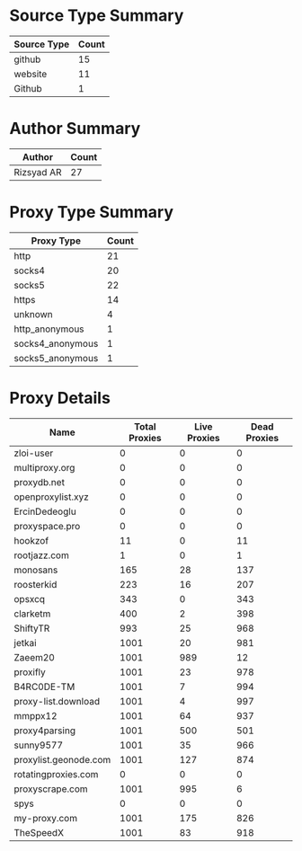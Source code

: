 # Source Type Summary

| Source Type | Count |
|-------------|-------|
| github | 15 |
| website | 11 |
| Github | 1 |


# Author Summary

| Author | Count |
|--------|-------|
| Rizsyad AR | 27 |


# Proxy Type Summary

| Proxy Type | Count |
|------------|-------|
| http | 21 |
| socks4 | 20 |
| socks5 | 22 |
| https | 14 |
| unknown | 4 |
| http_anonymous | 1 |
| socks4_anonymous | 1 |
| socks5_anonymous | 1 |


# Proxy Details

| Name | Total Proxies | Live Proxies | Dead Proxies |
|------|---------------|--------------|---------------|
| zloi-user | 0 | 0 | 0 |
| multiproxy.org | 0 | 0 | 0 |
| proxydb.net | 0 | 0 | 0 |
| openproxylist.xyz | 0 | 0 | 0 |
| ErcinDedeoglu | 0 | 0 | 0 |
| proxyspace.pro | 0 | 0 | 0 |
| hookzof | 11 | 0 | 11 |
| rootjazz.com | 1 | 0 | 1 |
| monosans | 165 | 28 | 137 |
| roosterkid | 223 | 16 | 207 |
| opsxcq | 343 | 0 | 343 |
| clarketm | 400 | 2 | 398 |
| ShiftyTR | 993 | 25 | 968 |
| jetkai | 1001 | 20 | 981 |
| Zaeem20 | 1001 | 989 | 12 |
| proxifly | 1001 | 23 | 978 |
| B4RC0DE-TM | 1001 | 7 | 994 |
| proxy-list.download | 1001 | 4 | 997 |
| mmppx12 | 1001 | 64 | 937 |
| proxy4parsing | 1001 | 500 | 501 |
| sunny9577 | 1001 | 35 | 966 |
| proxylist.geonode.com | 1001 | 127 | 874 |
| rotatingproxies.com | 0 | 0 | 0 |
| proxyscrape.com | 1001 | 995 | 6 |
| spys | 0 | 0 | 0 |
| my-proxy.com | 1001 | 175 | 826 |
| TheSpeedX | 1001 | 83 | 918 |
